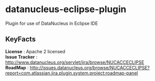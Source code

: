 datanucleus-eclipse-plugin
==========================

Plugin for use of DataNucleus in Eclipse IDE


KeyFacts
--------
__License__ : Apache 2 licensed  
__Issue Tracker__ : http://www.datanucleus.org/servlet/jira/browse/NUCACCECLIPSE  
__RoadMap__ : http://issues.datanucleus.org/browse/NUCACCECLIPSE?report=com.atlassian.jira.plugin.system.project:roadmap-panel  
